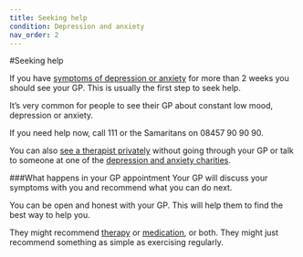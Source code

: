```yaml
---
title: Seeking help
condition: Depression and anxiety
nav_order: 2
---
```


#Seeking help

If you have [symptoms of depression or anxiety](/depression-and-anxiety/how-to-tell-if-you-have-it) for more than 2 weeks you should see your GP. This is usually the first step to seek help.

It’s very common for people to see their GP about constant low mood, depression or anxiety.

<div class="notice" role="note" aria-label="Information">
  <p>If you need help now, call 111 or the Samaritans on <span class="nowrap">08457 90 90 90</span>.</p>
</div>

You can also [see a therapist privately](/depression-and-anxiety/getting-therapy) without going through your GP or talk to someone at one of the [depression and anxiety charities](/depression-and-anxiety/getting-therapy).

###What happens in your GP appointment
Your GP will discuss your symptoms with you and recommend what you can do next.

You can be open and honest with your GP. This will help them to find the best way to help you.

They might recommend [therapy](/depression-and-anxiety/getting-therapy) or [medication](/depression-and-anxiety/understanding-medication), or both. They might just recommend something as simple as exercising regularly.
